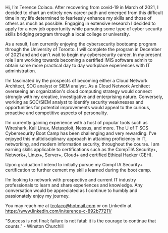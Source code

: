 Hi, I’m Terence Colaco. After recovering from covid-19 in March of 2021, I decided to chart an entirely new career path and emerged from this difficult time in my life determined to fearlessly enhance my skills and those of others as much as possible. Engaging in extensive research I decided to apply for a new job opportunity while pursuing some type of cyber security skills bridging program through a local college or university.

As a result, I am currently enjoying the cybersecurity bootcamp program through the University of Toronto. I will complete the program in December of 2021 and and can't wait to begin my cybersecurity career. In my present role I am working towards becoming a certified IMIS software admin to obtain some more practical day to day workplace experiences with IT administration.

I’m fascinated by the prospects of becoming either a Cloud Network Architect, SOC analyst or SIEM analyst. As a Cloud Network Architect overseeing an organization's cloud computing strategy would connect strongly with my creative, investigative and enterprising nature. Conversely, working as SOC/SIEM analyst to identify security weaknesses and opportunities for potential improvements would appeal to the curious, proactive and competitive aspects of personality.

I’m currently gaining experience with a host of popular tools such as Wireshark, Kali Linux, Metasploit, Nessus, and more. The U of T SCS Cybersecurity Boot Camp has been challenging and very rewarding. I've enjoyed this multidisciplinary approach in attaining proficiency in IT, networking, and modern information security, throughout the course. I am earning skills applicable to certifications such as the CompTIA Security+, Network+, Linux+, Server+, Cloud+ and certified Ethical Hacker (CEH).

Upon graduation I intend to initially pursue my CompTIA Security+ certification to further cement my skills learned during the boot camp.

I’m looking to network with prospective and current IT industry professionals to learn and share experiences and knowledge. Any conversation would be appreciated as I continue to humbly and passionately enjoy my journey.

You may reach me at tcolaco@hotmail.com or on LinkedIn at https://www.linkedin.com/in/terence-c-892b77211/

"Success is not final; failure is not fatal: it is the courage to continue that counts." - Winston Churchill
